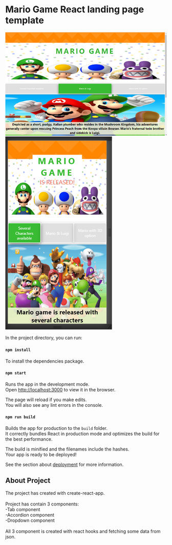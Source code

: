 # Mario Game React landing page template

![Screenshots from application](https://raw.githubusercontent.com/gokhanozt/react-game-landing/master/screenshot1.png) <br>
![Screenshots from application](https://raw.githubusercontent.com/gokhanozt/react-game-landing/master/screenshot2.png)


In the project directory, you can run:

#### `npm install`
To install the dependencies package.

#### `npm start`

Runs the app in the development mode.<br>
Open [http://localhost:3000](http://localhost:3000) to view it in the browser.

The page will reload if you make edits.<br>
You will also see any lint errors in the console.


#### `npm run build`

Builds the app for production to the `build` folder.<br>
It correctly bundles React in production mode and optimizes the build for the best performance.

The build is minified and the filenames include the hashes.<br>
Your app is ready to be deployed!

See the section about [deployment](https://facebook.github.io/create-react-app/docs/deployment) for more information.


## About Project

The project has created with create-react-app. <br>
<br>
Project has contain 3 components:<br>
-Tab component<br>
-Accordion component<br>
-Dropdown component<br>
<br>
All 3 component is created with react hooks and fetching some data from json.

